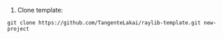 1. Clone template:
```shell
git clone https://github.com/TangenteLakai/raylib-template.git new-project
```

